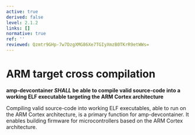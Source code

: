 ```yaml
---
active: true
derived: false
level: 2.1.2
links: []
normative: true
ref: ''
reviewed: Qzmtr9GHp-7w7DzgXMG86Xe7TGIyXmzB0TKrR9etWWs=
---
```


# ARM target cross compilation

**amp-devcontainer *SHALL* be able to compile valid source-code into a working ELF executable targeting the ARM Cortex architecture**

Compiling valid source-code into working ELF executables, able to run on the ARM Cortex architecture, is a primary function for amp-devcontainer.
It enables building firmware for microcontrollers based on the ARM Cortex architecture.